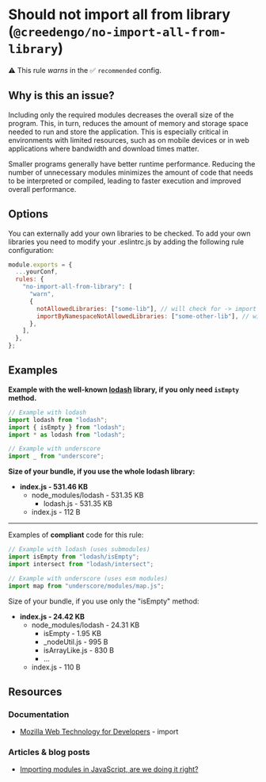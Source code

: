 # Should not import all from library (`@creedengo/no-import-all-from-library`)

⚠️ This rule _warns_ in the ✅ `recommended` config.

<!-- end auto-generated rule header -->

## Why is this an issue?

Including only the required modules decreases the overall size of the program.
This, in turn, reduces the amount of memory and storage space needed to run and store the application.
This is especially critical in environments with limited resources, such as on mobile devices or in web applications
where bandwidth and download times matter.

Smaller programs generally have better runtime performance.
Reducing the number of unnecessary modules minimizes the amount of code that needs to be interpreted or compiled,
leading to faster execution and improved overall performance.

## Options

You can externally add your own libraries to be checked.
To add your own libraries you need to modify your .eslintrc.js by adding the following rule configuration:

```js
module.exports = {
  ...yourConf,
  rules: {
    "no-import-all-from-library": [
      "warn",
      {
        notAllowedLibraries: ["some-lib"], // will check for -> import someLib from "some-lib"
        importByNamespaceNotAllowedLibraries: ["some-other-lib"], // will check for -> import * as someOtherLib from "some-other-lib"
      },
    ],
  },
};
```

## Examples

**Example with the well-known [lodash](https://lodash.com/) library, if you only need
`isEmpty` method.**

```js
// Example with lodash
import lodash from "lodash";
import { isEmpty } from "lodash";
import * as lodash from "lodash";

// Example with underscore
import _ from "underscore";
```

**Size of your bundle, if you use the whole lodash library:**

* **index.js - 531.46 KB**
    * node_modules/lodash - 531.35 KB
        * lodash.js - 531.35 KB
    * index.js - 112 B

---

Examples of **compliant** code for this rule:

```js
// Example with lodash (uses submodules)
import isEmpty from "lodash/isEmpty";
import intersect from "lodash/intersect";

// Example with underscore (uses esm modules)
import map from "underscore/modules/map.js";
```

Size of your bundle, if you use only the "isEmpty" method:

* **index.js - 24.42 KB**
    * node_modules/lodash - 24.31 KB
        * isEmpty - 1.95 KB
        * _nodeUtil.js - 995 B
        * isArrayLike.js - 830 B
        * ...
    * index.js - 110 B

## Resources

### Documentation

- [Mozilla Web Technology for Developers](https://developer.mozilla.org/en-US/docs/Web/JavaScript/Reference/Statements/import) -
  import

### Articles & blog posts

- [Importing modules in JavaScript, are we doing it right?](https://dev.to/dianjuar/importing-modules-in-javascript-are-we-doing-it-right-nc)
